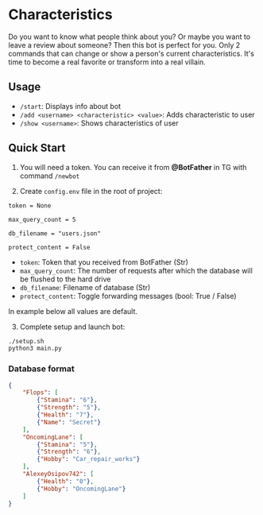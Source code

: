 # Characteristics

Do you want to know what people think about you? Or maybe you want to leave a review about someone? Then this bot is perfect for you. Only 2 commands that can change or show a person's current characteristics. It's time to become a real favorite or transform into a real villain.

## Usage

- ```/start```: Displays info about bot
- ```/add <username> <characteristic> <value>```: Adds characteristic to user
- ```/show <username>```: Shows characteristics of user

## Quick Start

1) You will need a token. You can receive it from **@BotFather** in TG with command ```/newbot```

2) Create ```config.env``` file in the root of project:

```config.env
token = None

max_query_count = 5

db_filename = "users.json"

protect_content = False 
```

- ```token```: Token that you received from BotFather (Str)
- ```max_query_count```: The number of requests after which the database will be flushed to the hard drive
- ```db_filename```: Filename of database (Str)
- ```protect_content```: Toggle forwarding messages (bool: True / False)

In example below all values are default.

3) Complete setup and launch bot:

```bash
./setup.sh
python3 main.py
```

### Database format

```json
{
    "Flops": [
        {"Stamina": "6"},
        {"Strength": "5"},
        {"Health": "7"},
        {"Name": "Secret"}
    ],
    "OncomingLane": [
        {"Stamina": "5"},
        {"Strength": "6"},
        {"Hobby": "Car_repair_works"}
    ],
    "AlexeyOsipov742": [
        {"Health": "0"},
        {"Hobby": "OncomingLane"}
    ]
}
```